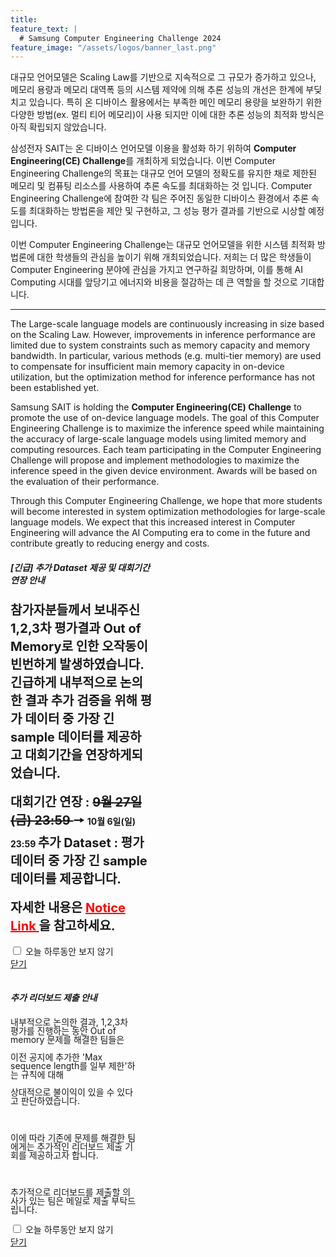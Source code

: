 ```yaml
---
title:
feature_text: |
  # Samsung Computer Engineering Challenge 2024
feature_image: "/assets/logos/banner_last.png"
---
```


대규모 언어모델은 Scaling Law를 기반으로 지속적으로 그 규모가 증가하고 있으나, 메모리 용량과 메모리 대역폭 등의 시스템 제약에 의해 추론 성능의 개선은 한계에 부딪치고 있습니다.
특히 온 디바이스 활용에서는 부족한 메인 메모리 용량을 보완하기 위한 다양한 방법(ex. 멀티 티어 메모리)이 사용 되지만 이에 대한 추론 성능의 최적화 방식은 아직 확립되지 않았습니다.

삼성전자 SAIT는 온 디바이스 언어모델 이용을 활성화 하기 위하여 **Computer Engineering(CE) Challenge**를 개최하게 되었습니다.
이번 Computer Engineering Challenge의 목표는 대규모 언어 모델의 정확도를 유지한 채로 제한된 메모리 및 컴퓨팅 리소스를 사용하여 추론 속도를 최대화하는 것 입니다.
Computer Engineering Challenge에 참여한 각 팀은 주어진 동일한 디바이스 환경에서 추론 속도를 최대화하는 방법론을 제안 및 구현하고, 그 성능 평가 결과를 기반으로 시상할 예정입니다.

이번 Computer Engineering Challenge는 대규모 언어모델을 위한 시스템 최적화 방법론에 대한 학생들의 관심을 높이기 위해 개최되었습니다. 저희는 더 많은 학생들이 Computer Engineering 분야에 관심을 가지고 연구하길 희망하며, 이를 통해 AI Computing 시대를 앞당기고 에너지와 비용을 절감하는 데 큰 역할을 할 것으로 기대합니다.    


<hr />

The Large-scale language models are continuously increasing in size based on the Scaling Law. However, improvements in inference performance are limited due to system constraints such as memory capacity and memory bandwidth. In particular, various methods (e.g. multi-tier memory) are used to compensate for insufficient main memory capacity in on-device utilization, but the optimization method for inference performance has not been established yet.

Samsung SAIT is holding the **Computer Engineering(CE) Challenge** to promote the use of on-device language models. The goal of this Computer Engineering Challenge is to maximize the inference speed while maintaining the accuracy of large-scale language models using limited memory and computing resources. Each team participating in the Computer Engineering Challenge will propose and implement methodologies to maximize the inference speed in the given device environment. Awards will be based on the evaluation of their performance.

Through this Computer Engineering Challenge, we hope that more students will become interested in system optimization methodologies for large-scale language models. We expect that this increased interest in Computer Engineering will advance the AI Computing era to come in the future and contribute greatly to reducing energy and costs.

<!-- layer popup content -->

<div class="layerPopup" id="layer_popup0" style="visibility: visible;">
    <div class="layerBox" style="width:45%;">
        <h5 class="title"> <b> [긴급] 추가 Dataset 제공 및 대회기간 연장 안내 </b></h5>
        <div class="cont">
	 	<b style="font-size:20px;"> 참가자분들께서 보내주신 1,2,3차 평가결과 Out of Memory로 인한 오작동이 빈번하게 발생하였습니다.</b>
                <b style="font-size:20px;"> 긴급하게 내부적으로 논의한 결과 추가 검증을 위해 평가 데이터 중 가장 긴 sample 데이터를 제공하고 대회기간을 연장하게되었습니다. </b> 
		<br> 
		<br> 
		<b style="font-size:20px;">  대회기간 연장 : <strike> 9월 27일(금) 23:59 </strike>  &#129046; </b>  <b> 10월 6일(일) 23:59 </b>
      	        <b style="font-size:20px;"> 추가 Dataset : 평가 데이터 중 가장 긴 sample 데이터를 제공합니다.</b> 
		<br>
		<br>
      		<b style="font-size:20px;">  자세한 내용은 <a target="_blank" href="https://cechallenge.github.io/Notice/" style="color:red"> Notice Link </a>을 참고하세요. </b> 
  	<br>
   	<br> 
	</div>
        <form name="pop_form1">
            <div id="check">
 	       <input type="checkbox" name="chkbox" value="checkbox" id='chkbox'>
               <label for="chkbox">오늘 하루동안 보지 않기</label>
	    </div>
	    <div id="close">
		   <a href="javascript:closePop0();">닫기</a>
	    </div>
	</form>
    </div>
</div>

<div class="layerPopup" id="layer_popup1" style="visibility: visible; float:left; margin-left:auto;">
    <div class="layerBox" style="width:40%;">
        <h5 class="title"> <b>추가 리더보드 제출 안내</b></h5>
        <div class="cont">  
    	    <p style="line-height:1;">내부적으로 논의한 결과, 1,2,3차 평가를 진행하는 동안 Out of memory 문제를 해결한 팀들은 </p>
	    <p style="line-height:1;">이전 공지에 추가한 'Max sequence length를 일부 제한'하는 규칙에 대해 </p>
	    <p style="line-height:1;">상대적으로 불이익이 있을 수 있다고 판단하였습니다. </p>
	    <br><p style="line-height:1;">이에 따라 기존에 문제를 해결한 팀에게는 추가적인 리더보드 제출 기회를 제공하고자 합니다.</p>
      	    <br><p style="line-height:1;">추가적으로 리더보드를 제출할 의사가 있는 팀은 메일로 제출 부탁드립니다.</p>       
            <form name="pop_form0">
                <div id="check">
		  <input type="checkbox" name="chkbox" value="checkbox" id='chkbox'>
            	  <label for="chkbox">오늘 하루동안 보지 않기</label>
	        </div>
	        <div id="close">
		  <a href="javascript:closePop1();">닫기</a>
	        </div>
	    </form>
	</div>
    </div>
</div>
